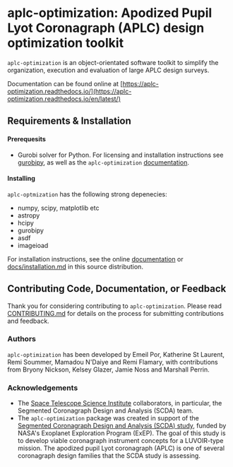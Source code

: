 # aplc-optimization: Apodized Pupil Lyot Coronagraph (APLC) design optimization toolkit

`aplc-optimization` is an object-orientated software toolkit to simplify the organization,
execution and evaluation of large APLC design surveys.

Documentation can be found online at [https://aplc-optimization.readthedocs.io/](https://aplc-optimization.readthedocs.io/en/latest/)

## Requirements & Installation

#### Prerequesits
- Gurobi solver for Python. For licensing and installation instructions see [gurobipy](https://www.gurobi.com/documentation/9.1/quickstart_mac/cs_grbpy_the_gurobi_python.html), as well as the `aplc-optimization` [documentation](https://aplc-optimization.readthedocs.io/en/latest/installing.html#installing-the-optimization-solver-gurobi).

#### Installing
`aplc-optmization` has the following strong depenecies:
 - numpy, scipy, matplotlib etc
 - astropy
 - hcipy
 - gurobipy
 - asdf
 - imageioad

For installation instructions, see the online [documentation](https://aplc-optimization.readthedocs.io/en/latest/installing.html) or [docs/installation.md](https://github.com/spacetelescope/aplc-optimization/blob/develop/docs/installing.md) in this source distribution.

## Contributing Code, Documentation, or Feedback

Thank you for considering contributing to `aplc-optimization`. Please read [CONTRIBUTING.md](https://github.com/spacetelescope/aplc-optimization/blob/develop/docs/CONTRIBUTING.md) for details on the process for submitting contributions and feedback.

### Authors

`aplc-optimization` has been developed by Emeil Por, Katherine St Laurent, Remi Soummer, Mamadou N'Daiye and Remi Flamary, with contributions from Bryony Nickson, Kelsey Glazer, Jamie Noss and Marshall Perrin.

### Acknowledgements

- The [Space Telescope Science Institute](stsci.edu) collaborators, in particular, the Segmented Coronagraph Design and Analysis (SCDA) team.
- The `aplc-optimization` package was created in support of the [Segmented Coronagraph Design and Analysis (SCDA) study](https://exoplanets.nasa.gov/exep/technology/SCDA/), funded by NASA's Exoplanet Exploration Program (ExEP). The goal of this study is to develop viable coronagraph instrument concepts for a LUVOIR-type mission. The apodized pupil Lyot coronagraph (APLC) is one of several coronagraph design families that the SCDA study is assessing.

